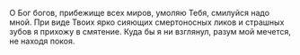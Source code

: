 О Бог богов, прибежище всех миров, умоляю Тебя, смилуйся надо мной. При виде Твоих ярко сияющих смертоносных ликов и страшных зубов я прихожу в смятение. Куда бы я ни взглянул, разум мой мечется, не находя покоя.